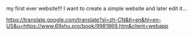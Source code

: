  my first ever website!!!
I want to create a simple website and later edit it... 




https://translate.google.com/translate?sl=zh-CN&tl=en&hl=en-US&u=https://www.69shu.pro/book/9981869.htm&client=webapp
